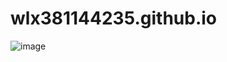 # wlx381144235.github.io
![image](https://user-images.githubusercontent.com/35205247/120148558-017ff280-c21b-11eb-8053-c286e9349ceb.png)
